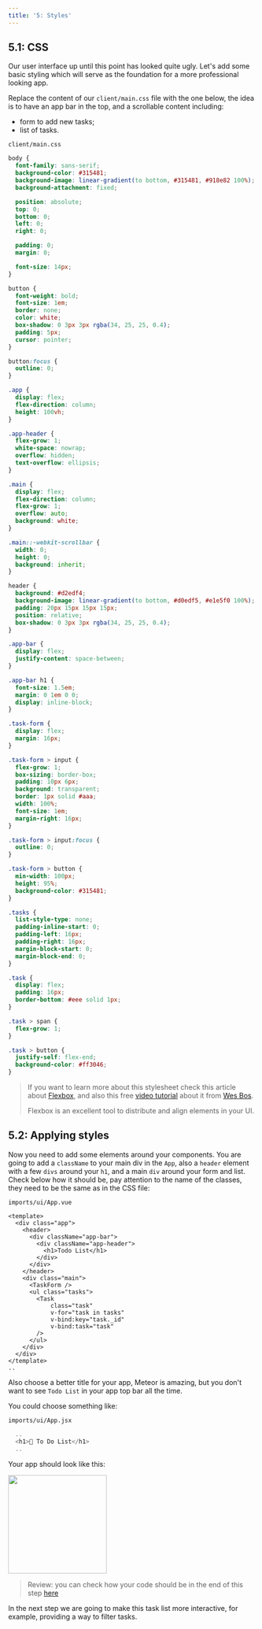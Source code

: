 ```yaml
---
title: '5: Styles'
---
```


## 5.1: CSS

Our user interface up until this point has looked quite ugly. Let's add some basic styling which will serve as the foundation for a more professional looking app.

Replace the content of our `client/main.css` file with the one below, the idea is to have an app bar in the top, and a scrollable content including:

- form to add new tasks;
- list of tasks.

`client/main.css`
```css
body {
  font-family: sans-serif;
  background-color: #315481;
  background-image: linear-gradient(to bottom, #315481, #918e82 100%);
  background-attachment: fixed;

  position: absolute;
  top: 0;
  bottom: 0;
  left: 0;
  right: 0;

  padding: 0;
  margin: 0;

  font-size: 14px;
}

button {
  font-weight: bold;
  font-size: 1em;
  border: none;
  color: white;
  box-shadow: 0 3px 3px rgba(34, 25, 25, 0.4);
  padding: 5px;
  cursor: pointer;
}

button:focus {
  outline: 0;
}

.app {
  display: flex;
  flex-direction: column;
  height: 100vh;
}

.app-header {
  flex-grow: 1;
  white-space: nowrap;
  overflow: hidden;
  text-overflow: ellipsis;
}

.main {
  display: flex;
  flex-direction: column;
  flex-grow: 1;
  overflow: auto;
  background: white;
}

.main::-webkit-scrollbar {
  width: 0;
  height: 0;
  background: inherit;
}

header {
  background: #d2edf4;
  background-image: linear-gradient(to bottom, #d0edf5, #e1e5f0 100%);
  padding: 20px 15px 15px 15px;
  position: relative;
  box-shadow: 0 3px 3px rgba(34, 25, 25, 0.4);
}

.app-bar {
  display: flex;
  justify-content: space-between;
}

.app-bar h1 {
  font-size: 1.5em;
  margin: 0 1em 0 0;
  display: inline-block;
}

.task-form {
  display: flex;
  margin: 16px;
}

.task-form > input {
  flex-grow: 1;
  box-sizing: border-box;
  padding: 10px 6px;
  background: transparent;
  border: 1px solid #aaa;
  width: 100%;
  font-size: 1em;
  margin-right: 16px;
}

.task-form > input:focus {
  outline: 0;
}

.task-form > button {
  min-width: 100px;
  height: 95%;
  background-color: #315481;
}

.tasks {
  list-style-type: none;
  padding-inline-start: 0;
  padding-left: 16px;
  padding-right: 16px;
  margin-block-start: 0;
  margin-block-end: 0;
}

.task {
  display: flex;
  padding: 16px;
  border-bottom: #eee solid 1px;
}

.task > span {
  flex-grow: 1;
}

.task > button {
  justify-self: flex-end;
  background-color: #ff3046;
}
```

> If you want to learn more about this stylesheet check this article about [Flexbox](https://css-tricks.com/snippets/css/a-guide-to-flexbox/), and also this free [video tutorial](https://flexbox.io/) about it from [Wes Bos](https://twitter.com/wesbos).
>
> Flexbox is an excellent tool to distribute and align elements in your UI.

## 5.2: Applying styles

Now you need to add some elements around your components. You are going to add a `className` to your main div in the `App`, also a `header` element with a few `divs` around your `h1`, and a main `div` around your form and list. Check below how it should be, pay attention to the name of the classes, they need to be the same as in the CSS file:

`imports/ui/App.vue`
```vue
<template>
  <div class="app">
    <header>
      <div className="app-bar">
        <div className="app-header">
          <h1>Todo List</h1>
        </div>
      </div>
    </header>
    <div class="main">
      <TaskForm />
      <ul class="tasks">
        <Task
            class="task"
            v-for="task in tasks"
            v-bind:key="task._id"
            v-bind:task="task"
        />
      </ul>
    </div>
  </div>
</template>
..
```

Also choose a better title for your app, Meteor is amazing, but you don't want to see `Todo List` in your app top bar all the time.

You could choose something like:

`imports/ui/App.jsx`

```js
  ..
  <h1>📝️ To Do List</h1>
  ..
```

Your app should look like this:

<img width="200px" src="/simple-todos/assets/step05-styles.png"/>

> Review: you can check how your code should be in the end of this step [here](https://github.com/meteor/vue-tutorial/tree/master/src/simple-todos/step05) 

In the next step we are going to make this task list more interactive, for example, providing a way to filter tasks.
